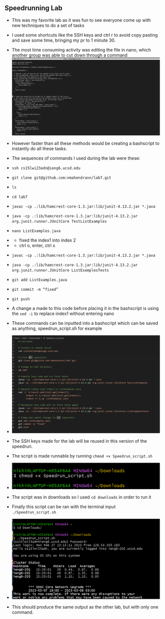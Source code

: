 ## Speedrunning Lab

* This was my favorite lab as it was fun to see everyone come up with new techniques to do a set of tasks
* I used some shortcuts like the SSH keys and ctrl r to avoid copy pasting and save some time, bringing my pr to 1 minute 30.
* The most time consuming activity was editing the file in nano, which another group was able to cut down through a command
![Image](unnamed15.png)
* However faster than all these methods would be creating a bashscript to instantly do all these tasks.

* The sequences of commands I used during the lab were these:
* ```ssh cs15lwi23adn@ieng6.ucsd.edu ```
* ```git clone git@github.com:nmahendrann/lab7.git```
* ```ls```
* ```cd lab7```
* ```javac -cp .:lib/hamcrest-core-1.3.jar:lib/junit-4.13.2.jar *.java```
* ```java -cp .:lib/hamcrest-core-1.3.jar:lib/junit-4.13.2.jar org.junit.runner.JUnitCore TestListExamples```
* ```nano ListExamples.java```
* * fixed the index1 into index 2
* * ctrl o, enter, ctrl x
* ```javac -cp .:lib/hamcrest-core-1.3.jar:lib/junit-4.13.2.jar *.java```
* ```java -cp .:lib/hamcrest-core-1.3.jar:lib/junit-4.13.2.jar org.junit.runner.JUnitCore ListExamplesTests```
* ```git add ListExamples.java```
* ```git commit -m “fixed”```
* ```git push```

* A change a made to this code before placing it in the bashscript is using the ```sed -i``` to replace index1 without entering nano

* These commands can be inputted into a bashscript which can be saved as anything, speedrun_script.sh for example
* ![Image](unnamed24.png)
* The SSH keys made for the lab will be reused in this version of the speedrun.
* The script is made runnable by running ```chmod +x Speedrun_script.sh```
* ![Image](unnamed20.png)
* The script was in downloads so I used ```cd downloads``` in order to run it
* Finally this script can be ran with the terminal input ```./Speedrun_script.sh```
* ![Image](unnamed23.png)

* This should produce the same output as the other lab, but with only one command.

